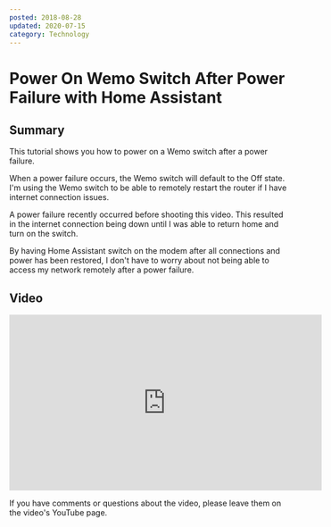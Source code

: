 ```yaml
---
posted: 2018-08-28
updated: 2020-07-15
category: Technology
---
```


# Power On Wemo Switch After Power Failure with Home Assistant

## Summary

This tutorial shows you how to power on a Wemo switch after a power failure. 

When a power failure occurs, the Wemo switch will default to the Off state. I'm using the Wemo switch to be able to remotely restart the router if I have internet connection issues.  

A power failure recently occurred before shooting this video. This resulted in the internet connection being down until I was able to return home and turn on the switch. 

By having Home Assistant switch on the modem after all connections and power has been restored, I don't have to worry about not being able to access my network remotely after a power failure.

## Video 

<iframe width="560" height="315" src="https://www.youtube.com/embed/w_ljR0iT3Sg" frameborder="0" allow="autoplay; encrypted-media" allowfullscreen></iframe>

If you have comments or questions about the video, please leave them on the video's YouTube page.


